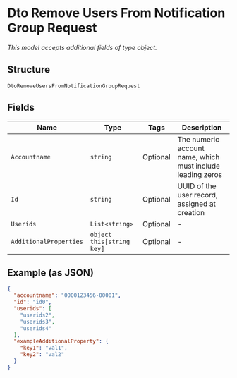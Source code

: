 
# Dto Remove Users From Notification Group Request

*This model accepts additional fields of type object.*

## Structure

`DtoRemoveUsersFromNotificationGroupRequest`

## Fields

| Name | Type | Tags | Description |
|  --- | --- | --- | --- |
| `Accountname` | `string` | Optional | The numeric account name, which must include leading zeros |
| `Id` | `string` | Optional | UUID of the user record, assigned at creation |
| `Userids` | `List<string>` | Optional | - |
| `AdditionalProperties` | `object this[string key]` | Optional | - |

## Example (as JSON)

```json
{
  "accountname": "0000123456-00001",
  "id": "id0",
  "userids": [
    "userids2",
    "userids3",
    "userids4"
  ],
  "exampleAdditionalProperty": {
    "key1": "val1",
    "key2": "val2"
  }
}
```

